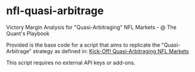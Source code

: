 # nfl-quasi-arbitrage
Victory Margin Analysis for "Quasi-Arbitraging" NFL Markets - @ The Quant's Playbook

Provided is the base code for a script that aims to replicate the "Quasi-Arbitrage" strategy as defined in: [Kick-Off! Quasi-Arbitraging NFL Markets](https://quantgalore.substack.com/p/kick-off-quasi-arbitraging-nfl-markets)

This script requires no external API keys or add-ons.
